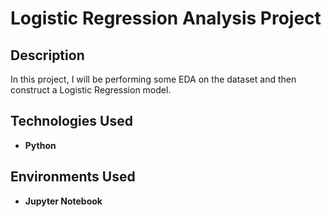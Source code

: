 <h1>Logistic Regression Analysis Project</h1>


<h2>Description</h2>
In this project, I will be performing some EDA on the dataset and then construct a Logistic Regression model.
<br />


<h2>Technologies Used</h2>

- <b>Python</b> 

<h2>Environments Used </h2>

- <b>Jupyter Notebook</b>
